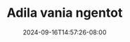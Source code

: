--- 
title: "Adila vania ngentot"
description: "  bokeh Adila vania ngentot yandek durasi panjang terbaru"
date: 2024-09-16T14:57:26-08:00
file_code: "xxx7y66dkty9"
draft: false
cover: "1yol399rv0i9afcf.jpg"
tags: ["Adila", "vania", "ngentot", "bokep-indo", "bokep-viral", "bokep-ig"]
length: 219
fld_id: "1483099"
foldername: "Adila vania telegram"
categories: ["Adila vania telegram"]
views: 0
---